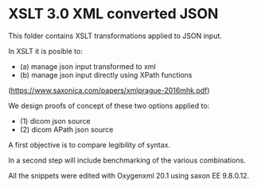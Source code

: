 # XSLT 3.0 XML converted JSON

This folder contains XSLT transformations applied to JSON input.

In XSLT it is posible to:

- (a) manage json input transformed to xml
- (b) manage json input directly using XPath functions

(https://www.saxonica.com/papers/xmlprague-2016mhk.pdf)

We design proofs of concept of these two options applied to:

- (1) dicom json source
- (2) dicom APath json source

A first objective is to compare legibility of syntax.

In a second step will include benchmarking of the various combinations.

All the snippets were edited with Oxygenxml 20.1 using saxon EE 9.8.0.12.
